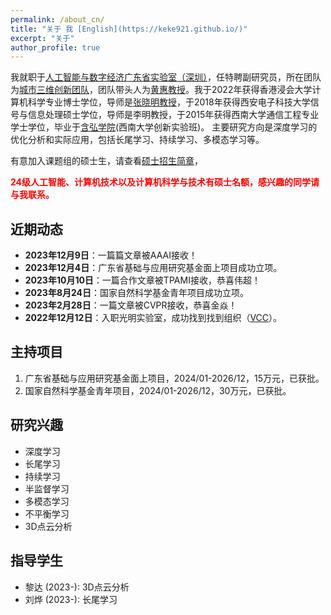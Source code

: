 ```yaml
---
permalink: /about_cn/
title: "关于 我 [English](https://keke921.github.io/)"
excerpt: "关于"
author_profile: true
---
```


我就职于[人工智能与数字经济广东省实验室（深圳）]((https://www.gml.ac.cn//))，任特聘副研究员，所在团队为[城市三维创新团队](https://vcc.tech/index.html)，团队带头人为[黄惠教授](https://vcc.tech/~huihuang/home)。我于2022年获得香港浸会大学计算机科学专业博士学位，导师是[张晓明教授](http://www.comp.hkbu.edu.hk/~ymc/)，于2018年获得西安电子科技大学信号与信息处理硕士学位，导师是李明教授，于2015年获得西南大学通信工程专业学士学位，毕业于[含弘学院](http://hanhong.swu.edu.cn/index.htm)(西南大学创新实验班)。 主要研究方向是深度学习的优化分析和实际应用，包括长尾学习、持续学习、多模态学习等。

有意加入课题组的硕士生，请查看[硕士招生简章](http://keke921.github.io/postgraduate)，

<span style="color:red">**24级人工智能、计算机技术以及计算机科学与技术有硕士名额，感兴趣的同学请与我联系。**</span>


## 近期动态

* **2023年12月9日**：一篇篇文章被AAAI接收！
* **2023年12月4日**：广东省基础与应用研究基金面上项目成功立项。
* **2023年10月10日**：一篇合作文章被TPAMI接收，恭喜伟超！
* **2023年8月24日**：国家自然科学基金青年项目成功立项。
* **2023年2月28日**：一篇文章被CVPR接收，恭喜金焱！
* **2022年12月12日**：入职光明实验室，成功找到找到组织（[VCC](https://vcc.tech/index.html)）。



## 主持项目

1. 广东省基础与应用研究基金面上项目，2024/01-2026/12，15万元，已获批。
2. 国家自然科学基金青年项目，2024/01-2026/12，30万元，已获批。


## 研究兴趣

* 深度学习
* 长尾学习
* 持续学习
* 半监督学习
* 多模态学习
* 不平衡学习
* 3D点云分析



## 指导学生

* 黎达 (2023-): 3D点云分析
* 刘烨 (2023-): 长尾学习
